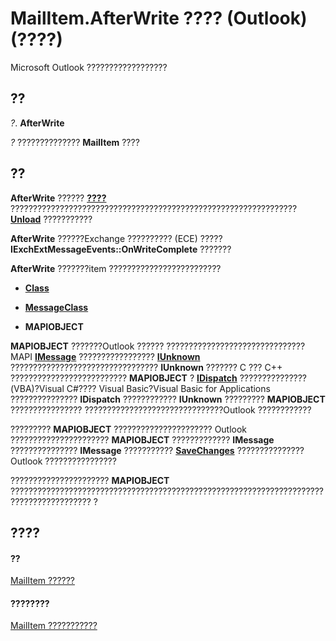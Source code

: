 
# MailItem.AfterWrite ???? (Outlook)(????)

Microsoft Outlook ??????????????????


## ??

 _?_. **AfterWrite**

 _?_ ?????????????? **MailItem** ????


## ??

 **AfterWrite** ?????? **[????](b4c5fc80-e197-8d82-ebb0-148675ea7cdd.md)** ???????????????????????????????????????????????????????????????? **[Unload](afae1238-d09f-c934-d363-9b13b733c558.md)** ???????????

 **AfterWrite** ??????Exchange ?????????? (ECE) ????? **IExchExtMessageEvents::OnWriteComplete** ???????

 **AfterWrite** ???????item ?????????????????????????


-  **[Class](7c79286b-13cd-7fb7-c70f-ac12245f9f75.md)**
    
-  **[MessageClass](93194a21-dbec-ebfa-ae5d-d4f287ebb2bd.md)**
    
-  **MAPIOBJECT**
    
 **MAPIOBJECT** ???????Outlook ?????? ??????????????????????????????? MAPI **[IMessage](http://msdn.microsoft.com/en-us/library/cc842097%28office.14%29.aspx)** ????????????????? **[IUnknown](http://msdn.microsoft.com/en-us/library/ms680509%28VS.85%29.aspx)** ????????????????????????????????? **IUnknown** ??????? C ??? C++ ?????????????????????????? **MAPIOBJECT** ? **[IDispatch](http://msdn.microsoft.com/en-us/library/ms221608.aspx)** ???????????????(VBA)?Visual C#???? Visual Basic?Visual Basic for Applications ??????????????? **IDispatch** ???????????? **IUnknown** ????????? **MAPIOBJECT** ???????????????? ???????????????????????????????Outlook ????????????

?????????  **MAPIOBJECT** ?????????????????????? Outlook ?????????????????????? **MAPIOBJECT** ????????????? **IMessage** ??????????????? **IMessage** ??????????? **[SaveChanges](http://msdn.microsoft.com/en-us/library/cc842181%28office.14%29.aspx)** ???????????????Outlook ????????????????

??????????????????????  **MAPIOBJECT** ???????????????????????????????????????????????????????????????????????????????????????? ?


## ????


#### ??


[MailItem ??????](14197346-05d2-0250-fa4c-4a6b07daf25f.md)
#### ????????


[MailItem ???????????](http://msdn.microsoft.com/library/1094d7df-ee80-a4b0-5a21-db2979506e6b%28Office.15%29.aspx)